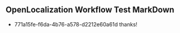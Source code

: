 ## OpenLocalization Workflow Test MarkDown
* 771a15fe-f6da-4b76-a578-d2212e60a61d thanks!

<!--HONumber=Jul16_HO2-->


